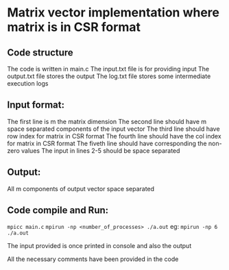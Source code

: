 # Matrix vector implementation where matrix is in CSR format

## Code structure
The code is written in main.c
The input.txt file is for providing input
The output.txt file stores the output
The log.txt file stores some intermediate execution logs

## Input format:
The first line is m the matrix dimension
The second line should have m space separated components of the input vector
The third line should have row index for matrix in CSR format
The fourth line should have the col index for matrix in CSR format
The fiveth line should have corresponding the non-zero values
The input in lines 2-5 should be space separated

## Output:
All m components of output vector space separated

## Code compile and Run:
`mpicc main.c`
`mpirun -np <number_of_processes> ./a.out`
eg: `mpirun -np 6 ./a.out`

The input provided is once printed in console and also the output

All the necessary comments have been provided in the code